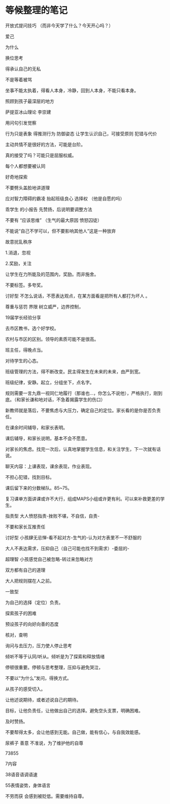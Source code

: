 # 等候整理的笔记


开放式提问技巧 （而非今天学了什么？今天开心吗？）

爱己

为什么

换位思考

得承认自己的无私

不是等着被骂

坐事不能太执着，得看人本身，冷静，回到人本身，不能只看本身。

照顾到孩子最深层的地方

萨提亚冰山理论 李崇建

用问句引发觉察

行为只是表象 得推测行为 防御姿态 让学生认识自己，可接受原则 犯错与代价

主动共情不是很好的方法，可能是台阶。

真的接受了吗？可能只是屈服权威。

每个人都想要被认同

好奇地探索 

不要劈头盖脸地讲道理

应对智力障碍的霸凌  抬起班级良心 选择权 （他是自愿的吗）

乖学生 的小报告 先赞扬，后说明要调整方法

不要有 “应该思维” （生气的最大原因 愤怒囚徒）


不能说“自己不学可以，但不要影响其他人”这是一种放弃

故意扰乱秩序

1.消退，忽视

2.奖励，关注

让学生在力所能及的范围内，奖励。而非施舍。

不要标签。多夸奖。

讨好型 不怎么说话，不愿表达观点，在某方面看是把所有人都打为坏人 。

尊重与惩罚 界限 树立威严，边界控制， 


19届学长经验分享

去市区教书，选个好学校。

农村与市区的区别。领导的素质可能不是很高。

班主任，得晚点当。

对待学生的心态。

班级管理的方法，得不断改变。民主得发生在未来的未来，由严到宽。

班级纪律，安静。起立，分组坐下，点名字。

规则需要一言九鼎一视同仁地履行（那谁也...，你怎么不说他），严格执行，刚到底。（和家长谦和地对话，不急着揭露学生的伤口）

新教师就是落后，不要焦虑与大压力，确定自己的定位。家长看的是你是否负责任。

在课余时间辅导，和家长表明。

课后辅导，和家长说明，基本不会不愿意。

对家长的焦虑。找完一次后，认真地掌握学生信息，和关注学生，下一次就有话说。

聊天内容：上课表现，课余表现，作业表现。

不担心犯错，找到目标。



课后留下来的分数梯队。85~75。

复习课单方面讲课或许不大行，组成MAPS小组或许更有利。可以来补救更差的学生。

指责型 大人愤怒指责-挫败不堪，不自信，自责-

不要和家长互推责任

讨好型 小孩肆无忌惮-看不起对方-生气的-认为对方表里不一不舒服的

大人不表达需求，压抑自己（自己可能也找不到需求）-委屈的-

超理智 小孩感觉自己被忽略-转过来忽略对方

双方都有自己的道理

大人把规则摆在人之前。


一致型

为自己的选择（定位）负责。

探索孩子的困难

预设孩子的向好向善的态度

核对，查明



询问与去压力，压力使人停止思考

倾听不等于认同/听从。倾听是为了探索和释放情绪

停顿很重要。停顿与思考整理，压抑与避免哭泣，

不要以“为什么”发问，得换方式。

从孩子的感受切入。

让他述说期待，或者述说自己的期待。

目标，让他负责任，让他做出自己的选择。避免空头支票，明确困难。

及时赞扬。

不要帮得太多，会让他感到无能。自己做，能有信心，与自我效能感。


尿裤子 善意 不准说，为了维护他的自尊

73855 

7内容

38语音语调语速

55表情姿势，身体语言


不劳而获 会感到被贬低。需要维持自尊。